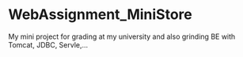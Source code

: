 # WebAssignment_MiniStore
My mini project for grading at my university and also grinding BE with Tomcat, JDBC, Servle,...
